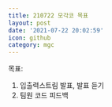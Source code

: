 ```yaml
---
title: 210722 모각코 목표
layout: post
date: '2021-07-22 20:02:59'
icon: github
category: mgc
---
```


목표:
1. 입출력스트림 발표, 발표 듣기
2.  팀원 코드 피드백
